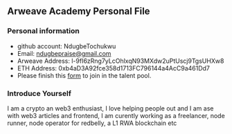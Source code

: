 ## Arweave Academy Personal File

### Personal information

- github account: NdugbeTochukwu
- Email: ndugbepraise@gmail.com
- Arweave Address: l-9fI6zRng7yLcOhlxqN93MXdw2uPtUscj9TgsUHXw8
- ETH Address: 0xb4aD3A92fce358d1713FC796144a4AcC9a461Dd7
- Please finish this [form](https://docs.google.com/forms/d/e/1FAIpQLSfWA5fIIcBgmRppm3jNz5vmf9Mai_QMVil-2pO4r7YKn_Zhtw/viewform?usp=sf_link) to join in the talent pool.

### Introduce Yourself
I am a crypto an web3 enthusiast, I love helping people out and I am ase with web3 articles and frontend, I am curently working as a freelancer, node runner, node operator for redbelly, a L1 RWA blockchain etc
